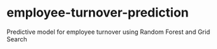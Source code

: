 # employee-turnover-prediction
Predictive model for employee turnover using Random Forest and Grid Search
